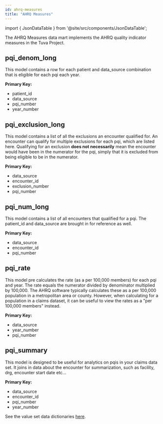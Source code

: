 ```yaml
---
id: ahrq-measures
title: "AHRQ Measures"
---
```


import { JsonDataTable } from '@site/src/components/JsonDataTable';

The AHRQ Measures data mart implements the AHRQ quality indicator measures in the Tuva Project.

## pqi_denom_long

This model contains a row for each patient and data_source combination that is eligible for each pqi each year.

**Primary Key:**
  * patient_id
  * data_source
  * pqi_number
  * year_number



<div class="data_dictionary_table">
  <JsonDataTable jsonPath="nodes.model\.the_tuva_project\.ahrq_measures__pqi_denom_long.columns" />
</div>

## pqi_exclusion_long

This model contains a list of all the exclusions an encounter qualified for. An encounter can qualify for multiple exclusions for each pqi, which are listed here. Qualifying for an exclusion **does not necessarily** mean the encounter would have been in the numerator for the pqi, simply that it is excluded from being eligible to be in the numerator.

**Primary Key:**
  * data_source
  * encounter_id
  * exclusion_number
  * pqi_number



<div class="data_dictionary_table">
  <JsonDataTable jsonPath="nodes.model\.the_tuva_project\.ahrq_measures__pqi_exclusion_long.columns" />
</div>

## pqi_num_long

This model contains a list of all encounters that qualified for a pqi. The patient_id and data_source are brought in for reference as well.

**Primary Key:**
  * data_source
  * encounter_id
  * pqi_number

<div class="data_dictionary_table">
  <JsonDataTable jsonPath="nodes.model\.the_tuva_project\.ahrq_measures__pqi_num_long.columns" />
</div>

## pqi_rate

This model pre calculates the rate (as a per 100,000 members) for each pqi and year. The rate equals the numerator divided by denominator multiplied by 100,000. The AHRQ software typically calculates these as a per 100,000 population in a metropolitan area or county. However, when calculating for a population in a claims dataset, it can be useful to view the rates as a "per 100,000 members" instead.

**Primary Key:**
  * data_source
  * year_number
  * pqi_number


<div class="data_dictionary_table">
  <JsonDataTable jsonPath="nodes.model\.the_tuva_project\.ahrq_measures__pqi_rate.columns" />
</div>

## pqi_summary

This model is designed to be useful for analytics on pqis in your claims data set. It joins in data about the encounter for summarization, such as facility, drg, encounter start date etc...

**Primary Key:**
  * data_source
  * encounter_id
  * pqi_number
  * year_number


<div class="data_dictionary_table">
  <JsonDataTable jsonPath="nodes.model\.the_tuva_project\.ahrq_measures__pqi_summary.columns" />
</div>



See the value set data dictionaries [here](value-sets#ahrq-measures).


